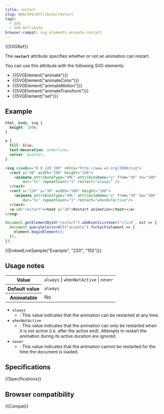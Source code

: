 ```yaml
---
title: restart
slug: Web/SVG/Attribute/restart
tags:
  - SVG
  - SVG Attribute
browser-compat: svg.elements.animate.restart
---
```

{{SVGRef}}

The **`restart`** attribute specifies whether or not an animation can restart.

You can use this attribute with the following SVG elements:

- {{SVGElement("animate")}}
- {{SVGElement("animateColor")}}
- {{SVGElement("animateMotion")}}
- {{SVGElement("animateTransform")}}
- {{SVGElement("set")}}

## Example

```css hidden
html, body, svg {
  height: 100%;
}

a {
  fill: blue;
  text-decoration: underline;
  cursor: pointer;
}
```

```html
<svg viewBox="0 0 220 200" xmlns="http://www.w3.org/2000/svg">
  <rect y="30" width="100" height="100">
    <animate attributeType="XML" attributeName="y" from="30" to="100"
        dur="5s" repeatCount="1" restart="always" />
  </rect>
  <rect x="120" y="30" width="100" height="100">
    <animate attributeType="XML" attributeName="y" from="30" to="100"
        dur="5s" repeatCount="1" restart="whenNotActive"/>
  </rect>
  <a id="restart"><text y="20">Restart animation</text></a>
</svg>
```

```js
document.getElementById("restart").addEventListener("click", evt => {
  document.querySelectorAll("animate").forEach(element => {
    element.beginElement();
  });
});
```

{{EmbedLiveSample("Example", "220", "150")}}

## Usage notes

<table class="properties">
  <tbody>
    <tr>
      <th scope="row">Value</th>
      <td>
        <code>always</code> | <code>whenNotActive</code> | <code>never</code>
      </td>
    </tr>
    <tr>
      <th scope="row">Default value</th>
      <td><code>always</code></td>
    </tr>
    <tr>
      <th scope="row">Animatable</th>
      <td>No</td>
    </tr>
  </tbody>
</table>

- `always`
  - : This value indicates that the animation can be restarted at any time.
- `whenNotActive`
  - : This value indicates that the animation can only be restarted when it is not active (i.e. after the active end). Attempts to restart the animation during its active duration are ignored.
- `never`
  - : This value indicates that the animation cannot be restarted for the time the document is loaded.

## Specifications

{{Specifications}}

## Browser compatibility

{{Compat}}
